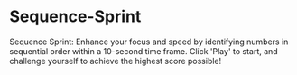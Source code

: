# Sequence-Sprint
Sequence Sprint: Enhance your focus and speed by identifying numbers in sequential order within a 10-second time frame. Click 'Play' to start, and challenge yourself to achieve the highest score possible!
